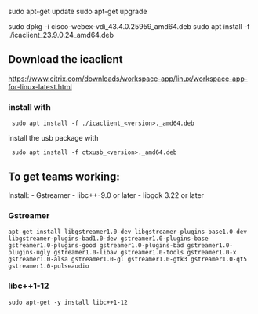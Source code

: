 sudo apt-get update
sudo apt-get upgrade

sudo dpkg -i cisco-webex-vdi_43.4.0.25959_amd64.deb
sudo apt install -f ./icaclient_23.9.0.24_amd64.deb
   

## Download the icaclient

https://www.citrix.com/downloads/workspace-app/linux/workspace-app-for-linux-latest.html


### install with

```
 sudo apt install -f ./icaclient_<version>._amd64.deb
```

install the usb package with

```
 sudo apt install -f ctxusb_<version>._amd64.deb
```


## To get teams working:

Install:
	- Gstreamer
	- libc++-9.0 or later
	- libgdk 3.22 or later


### Gstreamer

```
apt-get install libgstreamer1.0-dev libgstreamer-plugins-base1.0-dev libgstreamer-plugins-bad1.0-dev gstreamer1.0-plugins-base gstreamer1.0-plugins-good gstreamer1.0-plugins-bad gstreamer1.0-plugins-ugly gstreamer1.0-libav gstreamer1.0-tools gstreamer1.0-x gstreamer1.0-alsa gstreamer1.0-gl gstreamer1.0-gtk3 gstreamer1.0-qt5 gstreamer1.0-pulseaudio
```

### libc++1-12
```
sudo apt-get -y install libc++1-12
```

